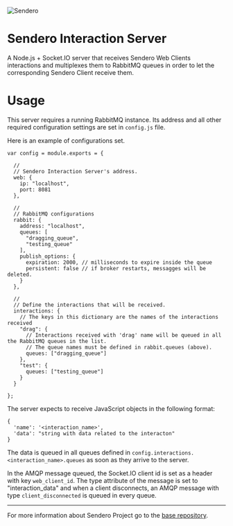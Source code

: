 ![Sendero](http://sendero.uy/images/logo-white.png)

Sendero Interaction Server
==========================

A Node.js + Socket.IO server that receives Sendero Web Clients interactions and multiplexes them to RabbitMQ queues in order to let the corresponding Sendero Client receive them.

Usage
=====

This server requires a running RabbitMQ instance. Its address and all other required configuration settings are set in `config.js` file. 

Here is an example of configurations set.

```
var config = module.exports = {

  //
  // Sendero Interaction Server's address.
  web: {
    ip: "localhost",
    port: 8081
  },

  //
  // RabbitMQ configurations
  rabbit: {
    address: "localhost",
    queues: [
      "dragging_queue",
      "testing_queue"
    ],
    publish_options: {
      expiration: 2000, // milliseconds to expire inside the queue
      persistent: false // if broker restarts, messagges will be deleted.
    }
  },

  //
  // Define the interactions that will be received.
  interactions: {
    // The keys in this dictionary are the names of the interactions received
    "drag": {
      // Interactions received with 'drag' name will be queued in all the RabbitMQ queues in the list.
      // The queue names must be defined in rabbit.queues (above).
      queues: ["dragging_queue"]
    },
    "test": {
      queues: ["testing_queue"]
    }
  }

};
```

The server expects to receive JavaScript objects in the following format:

```
{
  'name': '<interaction_name>',
  'data': "string with data related to the interacton"
}
```

The data is queued in all queues defined in `config.interactions.<interaction_name>.queues` as soon as they arrive to the server. 

In the AMQP message queued, the Socket.IO client id is set as a header with key `web_client_id`. The type attribute of the message is set to "interaction_data" and when a client disconnects, an AMQP message with type `client_disconnected` is queued in every queue.

--------
For more information about Sendero Project go to the [base repository](https://github.com/Sendero-Project/Sendero).